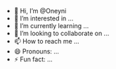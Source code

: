 - 👋 Hi, I’m @Oneyni
- 👀 I’m interested in ...
- 🌱 I’m currently learning ...
- 💞️ I’m looking to collaborate on ...
- 📫 How to reach me ...
- 😄 Pronouns: ...
- ⚡ Fun fact: ...

<!---
Oneyni/Oneyni is a ✨ special ✨ repository because its `README.md` (this file) appears on your GitHub profile.
You can click the Preview link to take a look at your changes.
--->
